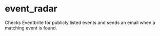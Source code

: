 # event_radar
Checks Eventbrite for publicly listed events and sends an email when a matching event is found.
